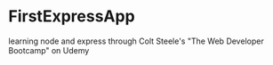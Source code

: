 # FirstExpressApp

learning node and express through Colt Steele's "The Web Developer Bootcamp" on Udemy